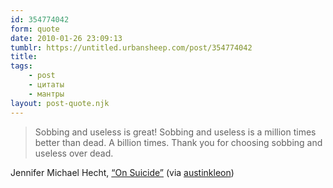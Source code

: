 ```yaml
---
id: 354774042
form: quote
date: 2010-01-26 23:09:13
tumblr: https://untitled.urbansheep.com/post/354774042
title: 
tags:
    - post
    - цитаты
    - мантры
layout: post-quote.njk
---
```


<blockquote>
Sobbing and useless is great! Sobbing and useless is a million times better than dead. A billion times. Thank you for choosing sobbing and useless over dead.
</blockquote>

Jennifer Michael Hecht, <a href="http://thebestamericanpoetry.typepad.com/the_best_american_poetry/2010/01/on-suicide-by-jennifer-michael-hecht.html">“On Suicide”</a> (via <a href="http://tumblr.austinkleon.com/post/347907910/sobbing-and-useless-is-a-million-times-better-than">austinkleon</a>)
